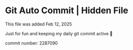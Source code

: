 # Git Auto Commit | Hidden File

This file was added Feb 12, 2025

Just for fun and keeping my daily git commit active 🤪

commit number: 2287090

